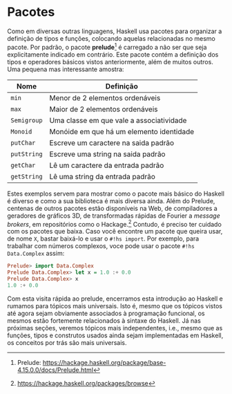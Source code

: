 # Pacotes
Como em diversas outras linguagens, Haskell usa pacotes para organizar a definição de tipos e funções, colocando aquelas relacionadas no mesmo pacote.
Por padrão, o pacote **prelude**[^prelude] é carregado a não ser que seja explicitamente indicado em contrário.
Este pacote contém a definição dos tipos e operadores básicos vistos anteriormente, além de muitos outros.
Uma pequena mas interessante amostra:

| Nome | Definição |
|------|-----------|
|`min` | Menor de 2 elementos ordenáveis|
|`max` | Maior de 2 elementos ordenáveis|
|`Semigroup` | Uma classe em que vale a associatividade |
|`Monoid`| Monóide em que há um elemento identidade |
|`putChar`| Escreve um caractere na saida padrão |
|`putString`| Escreve uma string na saida padrão |
|`getChar`| Lê um caractere da entrada padrão |
|`getString`| Lê uma string da entrada padrão |

Estes exemplos servem para mostrar como o pacote mais básico do Haskell é diverso e como a sua biblioteca é mais diversa ainda.
Além do Prelude, centenas de outros pacotes estão disponíveis na Web, de compiladores a geradores de gráficos 3D, de transformadas rápidas de Fourier a *message brokers*, em repositórios como o Hackage.[^hackage]
Contudo, é preciso ter cuidado com os pacotes que baixa.
Caso você encontre um pacote que queira usar, de nome `X`, bastar baixá-lo e usar o `#!hs import`. Por exemplo, para trabalhar com números complexos, voce pode usar o pacote `#!hs Data.Complex` assim:

```hs
Prelude> import Data.Complex
Prelude Data.Complex> let x = 1.0 :+ 0.0
Prelude Data.Complex> x
1.0 :+ 0.0
```

Com esta visita rápida ao prelude, encerramos esta introdução ao Haskell e rumamos para tópicos mais universais.
Isto é, mesmo que os tópicos vistos até agora sejam obviamente associados à programação funcional, os mesmos estão fortemente relacionados à sintaxe do Haskell.
Já nas próximas seções, veremos tópicos mais independentes, i.e., mesmo que as funções, tipos e construtos usados ainda sejam implementadas em Haskell, os conceitos por trás são mais universais.


[^hackage]: https://hackage.haskell.org/packages/browse
[^prelude]: Prelude: https://hackage.haskell.org/package/base-4.15.0.0/docs/Prelude.html